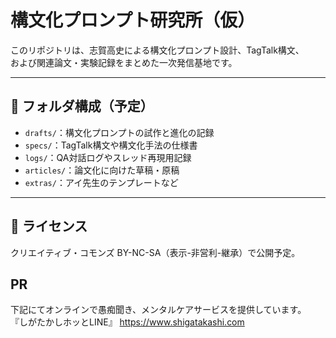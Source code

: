 # 構文化プロンプト研究所（仮）

このリポジトリは、志賀高史による構文化プロンプト設計、TagTalk構文、  
および関連論文・実験記録をまとめた一次発信基地です。

---

## 🧩 フォルダ構成（予定）

- `drafts/`：構文化プロンプトの試作と進化の記録
- `specs/`：TagTalk構文や構文化手法の仕様書
- `logs/`：QA対話ログやスレッド再現用記録
- `articles/`：論文化に向けた草稿・原稿
- `extras/`：アイ先生のテンプレートなど

---

## 🔖 ライセンス

クリエイティブ・コモンズ BY-NC-SA（表示-非営利-継承）で公開予定。

## PR

下記にてオンラインで愚痴聞き、メンタルケアサービスを提供しています。
『しがたかしホッとLINE』
https://www.shigatakashi.com
